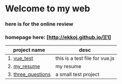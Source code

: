 # Welcome to my web

### here is for the online review
### homepage here: [http://ekkoj.github.io/][1]

| project name | desc |
| ----- | ------ |
| 1. [vue_test][2] | this is a test file for vue.js |
| 2. [my_resume][3] | my resume |
| 3. [three_questions][3] | a small test project |


[1]:http://ekkoj.github.io
[2]:http://ekkoj.github.io/vue_test/
[3]:http://ekkoj.github.io/my_resume
[3]:http://ekkoj.github.io/three_questions